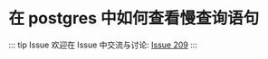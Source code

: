 # 在 postgres 中如何查看慢查询语句



::: tip Issue 
 欢迎在 Issue 中交流与讨论: [Issue 209](https://github.com/shfshanyue/Daily-Question/issues/209) 
:::



